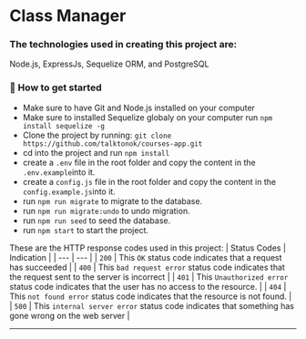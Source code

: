 # Class Manager

### The technologies used in creating this project are:
Node.js, ExpressJs, Sequelize ORM, and PostgreSQL

### :rocket: How to get started
- Make sure to have Git and Node.js installed on your computer
- Make sure to installed Sequelize globaly on your computer run `npm install sequelize -g`
- Clone the project by running: `git clone https://github.com/talktonok/courses-app.git`
- cd into the project and run `npm install`
- create a `.env` file in the root folder and copy the content in the `.env.example`into it.
- create a `config.js` file in the root folder and copy the content in the `config.example.js`into it.
- run `npm run migrate` to migrate to the database.
- run `npm run migrate:undo` to undo migration.
- run `npm run seed` to seed the database.
- run `npm start` to start the project.
 
These are the HTTP response codes used in this project:
| Status Codes | Indication                                                                                            |
|   ---        | ---                                                                                                   |
|  `200`       | This `OK` status code indicates that a request has succeeded                                          |
|  `400`       | This `bad request error` status code indicates that the request sent to the server is incorrect       |
|  `401`       | This `Unauthorized error` status code indicates that the user has no access to the resource.        |
|  `404`       | This `not found error` status code indicates that the resource is not found.        |
|  `500`       | This `internal server error` status code indicates that something has gone wrong on the web server           |

<hr>